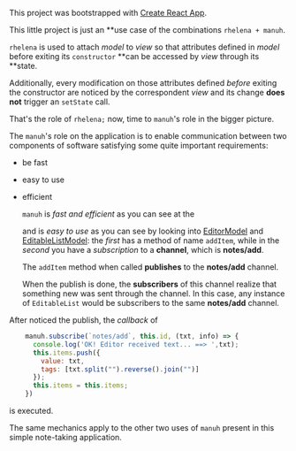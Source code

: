 This project was bootstrapped with [Create React App](https://github.com/facebookincubator/create-react-app).

This little project is just an **use case of the combinations ```rhelena + manuh```.

```rhelena``` is used to attach *model* to *view* so that attributes defined in *model* before exiting its ```constructor``` **can be accessed by *view* through its **state.

Additionally, every modification on those attributes defined *before* exiting the constructor are noticed by the correspondent *view* and its change **does not** trigger an ```setState``` call.

That's the role of ```rhelena;``` now, time to ```manuh```'s role in the bigger picture.

The ```manuh```'s role on the application is to enable communication between two components of software satisfying some quite important requirements:

+ be fast

+ easy to use

+ efficient

  

  ```manuh``` is *fast and efficient* as you can see at the 

  [official project's page]: https://github.com/tiagostutz/manuh

  and is *easy to use* as you can see by looking into [EditorModel](src/model/EditorModel.js) and [EditableListModel](src/model/EditableListModel.js): the *first* has a method of name ```addItem```, while in the *second* you have a *subscription* to a **channel**, which is **notes/add**.

  The ```addItem``` method when called **publishes**  to the **notes/add** channel.

  When the publish is done, the **subscribers** of this channel realize that something new was sent through the channel. In this case, any instance of ```EditableList``` would be subscribers to the same **notes/add** channel.

After noticed the publish, the *callback* of

```js
    manuh.subscribe(`notes/add`, this.id, (txt, info) => {
      console.log('OK! Editor received text... ==> ',txt);
      this.items.push({
        value: txt,
        tags: [txt.split("").reverse().join("")]
      });
      this.items = this.items;
    })
```

is executed.

The same mechanics apply to the other two uses of ```manuh``` present in this simple  note-taking application.